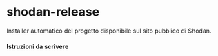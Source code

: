 # shodan-release
Installer automatico del progetto disponibile sul sito pubblico di Shodan.

#### Istruzioni da scrivere